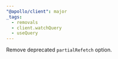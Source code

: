 ```yaml
---
"@apollo/client": major
_tags:
  - removals
  - client.watchQuery
  - useQuery
---
```


Remove deprecated `partialRefetch` option.
